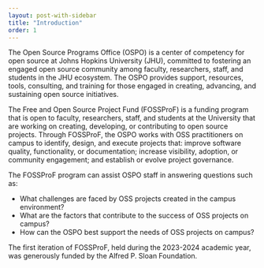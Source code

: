 ```yaml
---
layout: post-with-sidebar
title: "Introduction"
order: 1
---
```


The Open Source Programs Office \(OSPO\) is a center of competency for open source at Johns Hopkins University \(JHU\), committed to fostering an engaged open source community among faculty, researchers, staff, and students in the JHU ecosystem. The OSPO provides support, resources, tools, consulting, and training for those engaged in creating, advancing, and sustaining open source initiatives.

The Free and Open Source Project Fund \(FOSSProF\) is a funding program that is open to faculty, researchers, staff, and students at the University that are working on creating, developing, or contributing to open source projects. Through FOSSProF, the OSPO works with OSS practitioners on campus to identify, design, and execute projects that: improve software quality, functionality, or documentation; increase visibility, adoption, or community engagement; and establish or evolve project governance. 

The FOSSProF program can assist OSPO staff in answering questions such as:

* What challenges are faced by OSS projects created in the campus environment?  
* What are the factors that contribute to the success of OSS projects on campus?  
* How can the OSPO best support the needs of OSS projects on campus?

The first iteration of FOSSProF, held during the 2023-2024 academic year, was generously funded by the Alfred P. Sloan Foundation.
